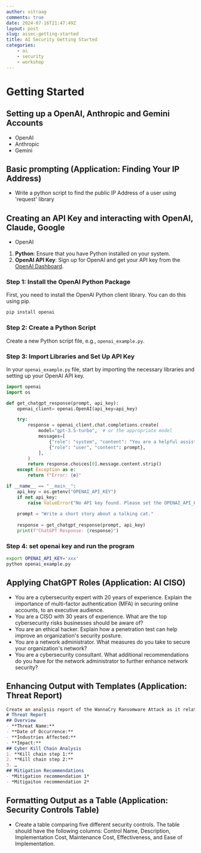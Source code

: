 ```yaml
---
author: vitraag
comments: true
date: 2024-07-16T21:47:49Z
layout: post
slug: aisec-getting-started
title: AI Security Getting Started
categories:
    - ai
    - security
    - workshop
---
```

# Getting Started

## Setting up a OpenAI, Anthropic and Gemini Accounts
- OpenAI
- Anthropic
- Gemini

## Basic prompting (Application: Finding Your IP Address)
- Write a python script to find the public IP Address of a user using 'request' library

## Creating an API Key and interacting with OpenAI, Claude, Google
- OpenAI
1. **Python**: Ensure that you have Python installed on your system.
2. **OpenAI API Key**: Sign up for OpenAI and get your API key from the [OpenAI Dashboard](https://beta.openai.com/signup/).

### Step 1: Install the OpenAI Python Package
First, you need to install the OpenAI Python client library. You can do this using pip.

```sh
pip install openai
```

### Step 2: Create a Python Script
Create a new Python script file, e.g., `openai_example.py`.

### Step 3: Import Libraries and Set Up API Key
In your `openai_example.py` file, start by importing the necessary libraries and setting up your OpenAI API key.

```python
import openai
import os

def get_chatgpt_response(prompt, api_key):
    openai_client= openai.OpenAI(api_key=api_key)

    try:
        response = openai_client.chat.completions.create(
            model="gpt-3.5-turbo",  # or the appropriate model
            messages=[
                {"role": "system", "content": "You are a helpful assistant."},
                {"role": "user", "content": prompt},
            ],
        )
        return response.choices[0].message.content.strip()
    except Exception as e:
        return f"Error: {e}"

if __name__ == "__main__":
    api_key = os.getenv("OPENAI_API_KEY") 
    if not api_key:
        raise ValueError("No API key found. Please set the OPENAI_API_KEY environment variable.")
    
    prompt = "Write a short story about a talking cat."
    
    response = get_chatgpt_response(prompt, api_key)
    print(f"ChatGPT Response: {response}")
```

### Step 4: set openai key and run the program
```sh
export OPENAI_API_KEY='xxx'
python openai_example.py
```

## Applying ChatGPT Roles (Application: AI CISO)
- You are a cybersecurity expert with 20 years of experience. Explain the importance of multi-factor authentication (MFA) in securing online accounts, to an executive audience.
- You are a CISO with 30 years of experience. What are the top cybersecurity risks businesses should be aware of?
- You are an ethical hacker. Explain how a penetration test can help improve an organization's security posture.
- You are a network administrator. What measures do you take to secure your organization's network?
- You are a cybersecurity consultant. What additional recommendations do you have for the network administrator to further enhance network security?

## Enhancing Output with Templates (Application: Threat Report)
```md
Create an analysis report of the WannaCry Ransomware Attack as it relates to the cyber kill chain, using the following format:
# Threat Report
## Overview
- **Threat Name:**
- **Date of Occurrence:**
- **Industries Affected:**
- **Impact:**
## Cyber Kill Chain Analysis
1. **Kill chain step 1:**
2. **Kill chain step 2:**
3. …
## Mitigation Recommendations
- *Mitigation recommendation 1*
- *Mitigaiton recommendation 2*
```

## Formatting Output as a Table (Application: Security Controls Table)
- Create a table comparing five different security controls. The table should have the following columns: Control Name, Description, Implementation Cost, Maintenance Cost, Effectiveness, and Ease of Implementation.

